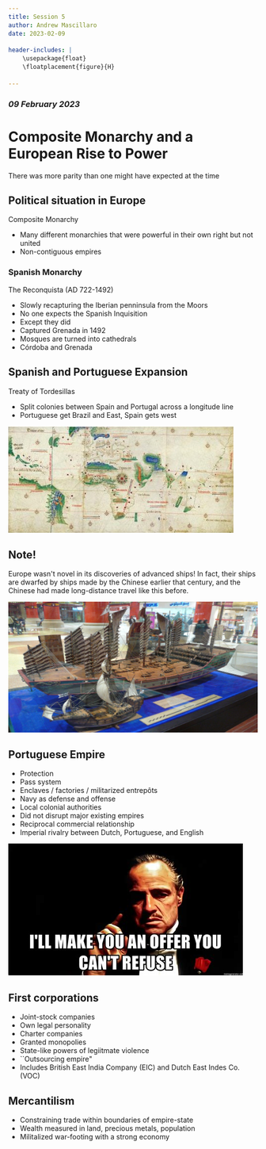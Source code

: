 ```yaml
---
title: Session 5
author: Andrew Mascillaro
date: 2023-02-09

header-includes: |
    \usepackage{float}
    \floatplacement{figure}{H} 

---
```


### _09 February 2023_

# Composite Monarchy and a European Rise to Power

There was more parity than one might have expected at the time

## Political situation in Europe

Composite Monarchy

- Many different monarchies that were powerful in their own
right but not united
- Non-contiguous empires

### Spanish Monarchy

The Reconquista (AD 722-1492)

- Slowly recapturing the Iberian penninsula from the Moors
- No one expects the Spanish Inquisition
- Except they did
- Captured Grenada in 1492
- Mosques are turned into cathedrals
- Córdoba and Grenada

## Spanish and Portuguese Expansion

Treaty of Tordesillas

- Split colonies between Spain and Portugal across a longitude
line
- Portuguese get Brazil and East, Spain gets west

![Treaty of Tordesillas](assets/2023-02-09_planosphere.jpg)

## Note!

Europe wasn't novel in its discoveries of advanced ships!
In fact, their ships are dwarfed by ships made by the Chinese
earlier that century, and the Chinese had made long-distance
travel like this before.

![Zheng He's Ship (Left) and Santa Maria (Right)](assets/2023-02-09_ship_comparison.jpg)

## Portuguese Empire

- Protection
- Pass system
- Enclaves / factories / militarized entrepôts
- Navy as defense and offense
- Local colonial authorities
- Did not disrupt major existing empires
- Reciprocal commercial relationship
- Imperial rivalry between Dutch, Portuguese, and English

![Protection System](assets/2023-02-09_offer.jpg)

## First corporations

- Joint-stock companies
- Own legal personality
- Charter companies
- Granted monopolies
- State-like powers of legiitmate violence
- \`\`Outsourcing empire"
- Includes British East India Company (EIC) and Dutch East Indes Co. (VOC)

## Mercantilism

- Constraining trade within boundaries of empire-state
- Wealth measured in land, precious metals, population
- Militalized war-footing with a strong economy
